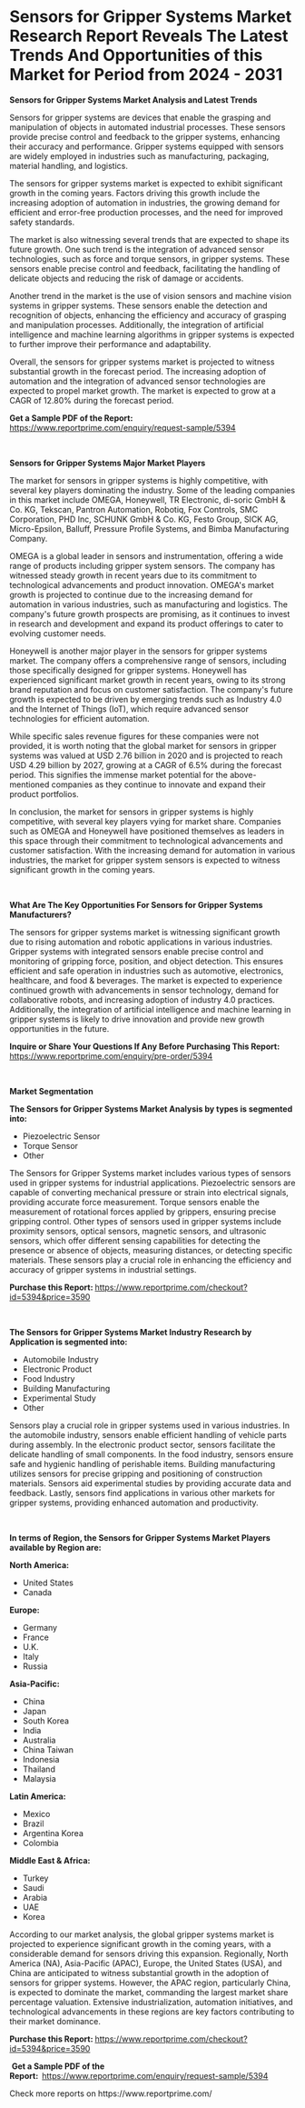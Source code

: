 <p><h1>Sensors for Gripper Systems Market Research Report Reveals The Latest Trends And Opportunities of this Market for Period from 2024 - 2031</h1></p><p><strong>Sensors for Gripper Systems Market Analysis and Latest Trends</strong></p>
<p><p>Sensors for gripper systems are devices that enable the grasping and manipulation of objects in automated industrial processes. These sensors provide precise control and feedback to the gripper systems, enhancing their accuracy and performance. Gripper systems equipped with sensors are widely employed in industries such as manufacturing, packaging, material handling, and logistics.</p><p>The sensors for gripper systems market is expected to exhibit significant growth in the coming years. Factors driving this growth include the increasing adoption of automation in industries, the growing demand for efficient and error-free production processes, and the need for improved safety standards.</p><p>The market is also witnessing several trends that are expected to shape its future growth. One such trend is the integration of advanced sensor technologies, such as force and torque sensors, in gripper systems. These sensors enable precise control and feedback, facilitating the handling of delicate objects and reducing the risk of damage or accidents.</p><p>Another trend in the market is the use of vision sensors and machine vision systems in gripper systems. These sensors enable the detection and recognition of objects, enhancing the efficiency and accuracy of grasping and manipulation processes. Additionally, the integration of artificial intelligence and machine learning algorithms in gripper systems is expected to further improve their performance and adaptability.</p><p>Overall, the sensors for gripper systems market is projected to witness substantial growth in the forecast period. The increasing adoption of automation and the integration of advanced sensor technologies are expected to propel market growth. The market is expected to grow at a CAGR of 12.80% during the forecast period.</p></p>
<p><strong>Get a Sample PDF of the Report:&nbsp;</strong> <a href="https://www.reportprime.com/enquiry/request-sample/5394">https://www.reportprime.com/enquiry/request-sample/5394</a></p>
<p>&nbsp;</p>
<p><strong>Sensors for Gripper Systems Major Market Players</strong></p>
<p><p>The market for sensors in gripper systems is highly competitive, with several key players dominating the industry. Some of the leading companies in this market include OMEGA, Honeywell, TR Electronic, di-soric GmbH & Co. KG, Tekscan, Pantron Automation, Robotiq, Fox Controls, SMC Corporation, PHD Inc, SCHUNK GmbH & Co. KG, Festo Group, SICK AG, Micro-Epsilon, Balluff, Pressure Profile Systems, and Bimba Manufacturing Company.</p><p>OMEGA is a global leader in sensors and instrumentation, offering a wide range of products including gripper system sensors. The company has witnessed steady growth in recent years due to its commitment to technological advancements and product innovation. OMEGA's market growth is projected to continue due to the increasing demand for automation in various industries, such as manufacturing and logistics. The company's future growth prospects are promising, as it continues to invest in research and development and expand its product offerings to cater to evolving customer needs.</p><p>Honeywell is another major player in the sensors for gripper systems market. The company offers a comprehensive range of sensors, including those specifically designed for gripper systems. Honeywell has experienced significant market growth in recent years, owing to its strong brand reputation and focus on customer satisfaction. The company's future growth is expected to be driven by emerging trends such as Industry 4.0 and the Internet of Things (IoT), which require advanced sensor technologies for efficient automation.</p><p>While specific sales revenue figures for these companies were not provided, it is worth noting that the global market for sensors in gripper systems was valued at USD 2.76 billion in 2020 and is projected to reach USD 4.29 billion by 2027, growing at a CAGR of 6.5% during the forecast period. This signifies the immense market potential for the above-mentioned companies as they continue to innovate and expand their product portfolios.</p><p>In conclusion, the market for sensors in gripper systems is highly competitive, with several key players vying for market share. Companies such as OMEGA and Honeywell have positioned themselves as leaders in this space through their commitment to technological advancements and customer satisfaction. With the increasing demand for automation in various industries, the market for gripper system sensors is expected to witness significant growth in the coming years.</p></p>
<p>&nbsp;</p>
<p><strong>What Are The Key Opportunities For Sensors for Gripper Systems Manufacturers?</strong></p>
<p><p>The sensors for gripper systems market is witnessing significant growth due to rising automation and robotic applications in various industries. Gripper systems with integrated sensors enable precise control and monitoring of gripping force, position, and object detection. This ensures efficient and safe operation in industries such as automotive, electronics, healthcare, and food & beverages. The market is expected to experience continued growth with advancements in sensor technology, demand for collaborative robots, and increasing adoption of industry 4.0 practices. Additionally, the integration of artificial intelligence and machine learning in gripper systems is likely to drive innovation and provide new growth opportunities in the future.</p></p>
<p><strong>Inquire or Share Your Questions If Any Before Purchasing This Report:</strong> <a href="https://www.reportprime.com/enquiry/pre-order/5394">https://www.reportprime.com/enquiry/pre-order/5394</a></p>
<p>&nbsp;</p>
<p><strong>Market Segmentation</strong></p>
<p><strong>The Sensors for Gripper Systems Market Analysis by types is segmented into:</strong></p>
<p><ul><li>Piezoelectric Sensor</li><li>Torque Sensor</li><li>Other</li></ul></p>
<p><p>The Sensors for Gripper Systems market includes various types of sensors used in gripper systems for industrial applications. Piezoelectric sensors are capable of converting mechanical pressure or strain into electrical signals, providing accurate force measurement. Torque sensors enable the measurement of rotational forces applied by grippers, ensuring precise gripping control. Other types of sensors used in gripper systems include proximity sensors, optical sensors, magnetic sensors, and ultrasonic sensors, which offer different sensing capabilities for detecting the presence or absence of objects, measuring distances, or detecting specific materials. These sensors play a crucial role in enhancing the efficiency and accuracy of gripper systems in industrial settings.</p></p>
<p><strong>Purchase this Report:&nbsp;</strong><a href="https://www.reportprime.com/checkout?id=5394&price=3590">https://www.reportprime.com/checkout?id=5394&price=3590</a></p>
<p>&nbsp;</p>
<p><strong>The Sensors for Gripper Systems Market Industry Research by Application is segmented into:</strong></p>
<p><ul><li>Automobile Industry</li><li>Electronic Product</li><li>Food Industry</li><li>Building Manufacturing</li><li>Experimental Study</li><li>Other</li></ul></p>
<p><p>Sensors play a crucial role in gripper systems used in various industries. In the automobile industry, sensors enable efficient handling of vehicle parts during assembly. In the electronic product sector, sensors facilitate the delicate handling of small components. In the food industry, sensors ensure safe and hygienic handling of perishable items. Building manufacturing utilizes sensors for precise gripping and positioning of construction materials. Sensors aid experimental studies by providing accurate data and feedback. Lastly, sensors find applications in various other markets for gripper systems, providing enhanced automation and productivity.</p></p>
<p>&nbsp;</p>
<p><strong>In terms of Region, the Sensors for Gripper Systems Market Players available by Region are:</strong></p>
<p>
    <p> <strong> North America: </strong>
        <ul>
            <li>United States</li>
            <li>Canada</li>
        </ul>
        </p> 
    <p> <strong> Europe: </strong>
        <ul>
            <li>Germany</li>
            <li>France</li>
            <li>U.K.</li>
            <li>Italy</li>
            <li>Russia</li>
        </ul>
        </p> 
    <p> <strong> Asia-Pacific: </strong>
        <ul>
            <li>China</li>
            <li>Japan</li>
            <li>South Korea</li>
            <li>India</li>
            <li>Australia</li>
            <li>China Taiwan</li>
            <li>Indonesia</li>
            <li>Thailand</li>
            <li>Malaysia</li>
        </ul>
        </p> 
    <p> <strong> Latin America: </strong>
        <ul>
            <li>Mexico</li>
            <li>Brazil</li>
            <li>Argentina Korea</li>
            <li>Colombia</li>
        </ul>
        </p> 
    <p> <strong> Middle East & Africa: </strong>
        <ul>
            <li>Turkey</li>
            <li>Saudi</li>
            <li>Arabia</li>
            <li>UAE</li>
            <li>Korea</li>
        </ul>
    </p>
    </p>
<p><p>According to our market analysis, the global gripper systems market is projected to experience significant growth in the coming years, with a considerable demand for sensors driving this expansion. Regionally, North America (NA), Asia-Pacific (APAC), Europe, the United States (USA), and China are anticipated to witness substantial growth in the adoption of sensors for gripper systems. However, the APAC region, particularly China, is expected to dominate the market, commanding the largest market share percentage valuation. Extensive industrialization, automation initiatives, and technological advancements in these regions are key factors contributing to their market dominance.</p></p>
<p><strong>Purchase this Report: </strong><a href="https://www.reportprime.com/checkout?id=5394&price=3590">https://www.reportprime.com/checkout?id=5394&price=3590</a></p>
<p>&nbsp;<strong>Get a Sample PDF of the Report:&nbsp;&nbsp;</strong><a href="https://www.reportprime.com/enquiry/request-sample/5394">https://www.reportprime.com/enquiry/request-sample/5394</a></p>
<p><strong></strong></p>
<p>Check more reports on https://www.reportprime.com/</p>